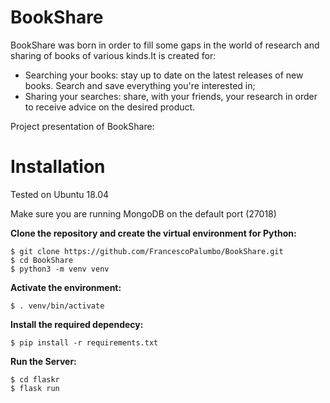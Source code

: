 # BookShare
BookShare was born in order to fill some gaps in the world of research and sharing of books of various kinds.It is created for:
 - Searching your books: stay up to date on the latest releases of new books. Search and save everything you're interested in;
 - Sharing your searches: share, with your friends, your research in order to receive advice on the desired product.

Project presentation of BookShare: 
# Installation
Tested on Ubuntu 18.04

Make sure you are running MongoDB on the default port (27018)

**Clone the repository and create the virtual environment for Python:**
```
$ git clone https://github.com/FrancescoPalumbo/BookShare.git
$ cd BookShare
$ python3 -m venv venv
```
**Activate the environment:**
```
$ . venv/bin/activate
```
**Install the required dependecy:**
```
$ pip install -r requirements.txt

```
**Run the Server:**
```
$ cd flaskr
$ flask run
```
